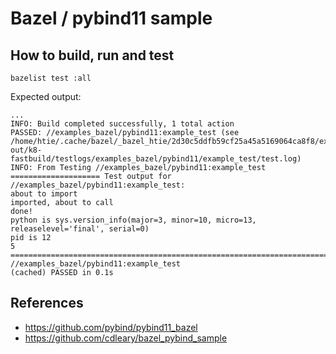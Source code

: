 # Bazel / pybind11 sample

## How to build, run and test
```
bazelist test :all
```

Expected output:
```
...
INFO: Build completed successfully, 1 total action
PASSED: //examples_bazel/pybind11:example_test (see /home/htie/.cache/bazel/_bazel_htie/2d30c5ddfb59cf25a45a5169064ca8f8/execroot/_main/bazel-out/k8-fastbuild/testlogs/examples_bazel/pybind11/example_test/test.log)
INFO: From Testing //examples_bazel/pybind11:example_test
==================== Test output for //examples_bazel/pybind11:example_test:
about to import
imported, about to call
done!
python is sys.version_info(major=3, minor=10, micro=13, releaselevel='final', serial=0)
pid is 12
5
================================================================================
//examples_bazel/pybind11:example_test                          (cached) PASSED in 0.1s
```

## References
* https://github.com/pybind/pybind11_bazel
* https://github.com/cdleary/bazel_pybind_sample
